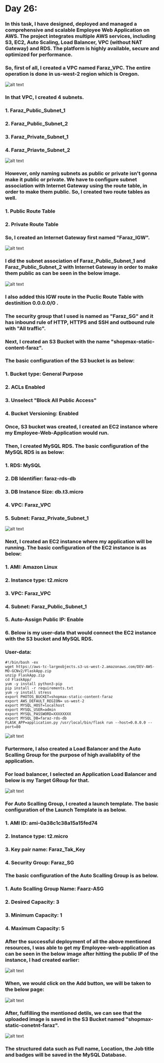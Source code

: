 # Day 26:

### In this task, I have designed, deployed and managed a comprehensive and scalable Employee Web Application on AWS. The project integrates multiple AWS services, including S3, EC2, Auto Scaling, Load Balancer, VPC (without NAT Gateway) and RDS. The platform is highly available, secure and optimized for performance.

### So, first of all, I created a VPC named Faraz_VPC. The entire operation is done in us-west-2 region which is Oregon.

![alt text](images/Day_26_Images/Image_8)

### In that VPC, I created 4 subnets.
### 1. Faraz_Public_Subnet_1
### 2. Faraz_Public_Subnet_2
### 3. Faraz_Private_Subnet_1
### 4. Faraz_Priavte_Subnet_2

![alt text](images/Day_26_Images/Image_9)

### However, only naming subnets as public or private isn't gonna make it public or private. We have to configure subnet association with Internet Gateway using the route table, in order to make them public. So, I created two route tables as well.

### 1. Public Route Table
### 2. Private Route Table

### So, I created an Internet Gateway first named "Faraz_IGW".

![alt text](images/Day_26_Images/Image_15)

### I did the subnet association of Faraz_Public_Subnet_1 and Faraz_Public_Subnet_2 with Internet Gateway in order to make them public as can be seen in the below image.

![alt text](images/Day_26_Images/Image_12)

### I also added this IGW route in the Puclic Route Table with destinition 0.0.0.0/0 . 

### The security group that I used is named as "Faraz_SG" and it has inbound rule of HTTP, HTTPS and SSH and outbound rule with "All traffic".

### Next, I created an S3 Bucket with the name "shopmax-static-content-faraz".

### The basic configuration of the S3 bucket is as below:

### 1. Bucket type: General Purpose
### 2. ACLs Enabled
### 3. Unselect "Block All Public Access"
### 4. Bucket Versioning: Enabled

### Once, S3 bucket was created, I created an EC2 instance where my Employee-Web-Application would run.

### Then, I created MySQL RDS. The basic configuration of the MySQL RDS is as below:
### 1. RDS: MySQL
### 2. DB Identifier: faraz-rds-db
### 3. DB Instance Size: db.t3.micro
### 4. VPC: Faraz_VPC
### 5. Subnet: Faraz_Private_Subnet_1

![alt text](images/Day_26_Images/Image_30)

### Next, I created an EC2 instance where my application will be running. The basic configuration of the EC2 instance is as below:

### 1. AMI: Amazon Linux
### 2. Instance type: t2.micro
### 3. VPC: Faraz_VPC
### 4. Subnet: Faraz_Public_Subnet_1
### 5. Auto-Assign Public IP: Enable
### 6. Below is my user-data that would connect the EC2 instance with the S3 bucket and MySQL RDS.
### User-data:

```
#!/bin/bash -ex
wget https://aws-tc-largeobjects.s3-us-west-2.amazonaws.com/DEV-AWS-MO-GCNv2/FlaskApp.zip
unzip FlaskApp.zip
cd FlaskApp/
yum -y install python3-pip
pip install -r requirements.txt
yum -y install stress
export PHOTOS_BUCKET=shopmax-static-content-faraz
export AWS_DEFAULT_REGION= us-west-2
export MYSQL_HOST=localhost
export MYSQL_USER=admin
export MYSQL_PASSWORD=XXXXXXXX
export MYSQL_DB=faraz-rds-db
FLASK_APP=application.py /usr/local/bin/flask run --host=0.0.0.0 --port=80
```

![alt text](images/Day_26_Images/Image_27)

### Furtermore, I also created a Load Balancer and the Auto Scalling Group for the purpose of high availablity of the application.

### For load balancer, I selected an Application Load Balancer and below is my Target GRoup for that.

![alt text](images/Day_26_Images/Image_31)

### For Auto Scalling Group, I created a launch template. The basic configuration of the Launch Template is as below.

### 1. AMI ID: ami-0a38c1c38a15a15fed74
### 2. Instance type: t2.micro
### 3. Key pair name: Faraz_Tak_Key
### 4. Security Group: Faraz_SG


### The basic configuration of the Auto Scalling Group is as below.

### 1. Auto Scalling Group Name: Faarz-ASG
### 2. Desired Capacity: 3
### 3. Minimum Capacity: 1
### 4. Maximum Capacity: 5

### After the successful deployment of all the above mentioned resources, I was able to get my Employee-web-application as can be seen in the below image after hitting the public IP of the instance, I had created earlier:

![alt text](images/Day_26_Images/Image_35)

### When, we would click on the Add button, we will be taken to the below page:

![alt text](images/Day_26_Images/Image_34)

### After, fulfilling the mentioned detils, we can see that the uploaded image is saved in the S3 Bucket named "shopmax-static-conetnt-faraz".

![alt text](images/Day_26_Images/Image_36)

### The structured data such as Full name, Location, the Job title and badges will be saved in the MySQL Database. 









